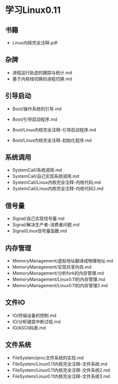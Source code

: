 # 学习Linux0.11

## 书籍

+ Linux内核完全注释.pdf

## 杂牌

+ 进程运行轨迹的跟踪与统计.md
+ 基于内核栈切换的进程切换.md

## 引导启动

+ Boot/操作系统的引导.md

+ Boot/引导启动程序.md
+ Boot/Linux内核完全注释-引导启动程序.md
+ Boot/Linux内核完全注释-初始化程序.md

## 系统调用

+ SystemCall/系统调用.md
+ SystemCall/自己实现系统调用.md
+ SystemCall/Linux内核完全注释-内核代码.md
+ SystemCall/Linux内核完全注释-内核代码2.md

## 信号量

+ Signal/自己实现信号量.md
+ Signal/解决生产者-消费者问题.md
+ Signal/Linux信号量函数.md

## 内存管理

+ MemoryManagement/虚拟地址翻译成物理地址.md
+ MemoryManagement/实现共享内存.md
+ MemoryManagement/分析fork的内存管理.md
+ MemoryManagement/Linux0.11的内存管理.md
+ MemoryManagement/Linux0.11的内存管理2.md

## 文件IO

+ IO/终端设备的控制.md
+ IO/分析键盘中断过程.md
+ IO/ASCII码表.md

## 文件系统

+ FileSystem/proc文件系统的实现.md
+ FileSystem/Linux0.11内核完全注释-文件系统.md
+ FileSystem/Linux0.11内核完全注释-文件系统2.md
+ FileSystem/Linux0.11内核完全注释-文件系统3.md
